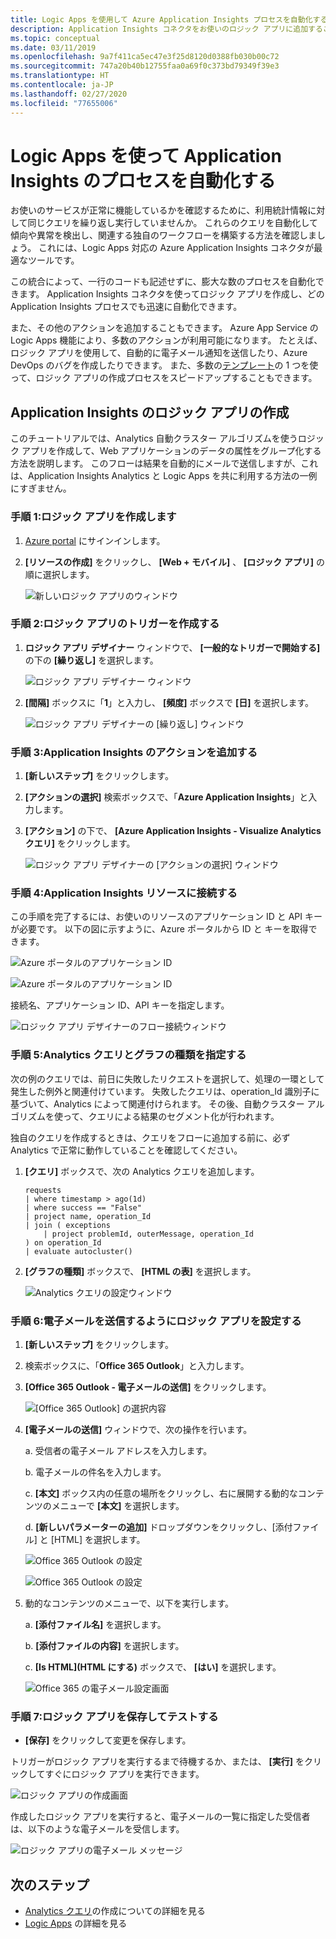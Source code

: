 ```yaml
---
title: Logic Apps を使用して Azure Application Insights プロセスを自動化する
description: Application Insights コネクタをお使いのロジック アプリに追加することで、反復可能なプロセスを迅速に自動化する方法を説明します。
ms.topic: conceptual
ms.date: 03/11/2019
ms.openlocfilehash: 9a7f411ca5ec47e3f25d8120d0388fb030b00c72
ms.sourcegitcommit: 747a20b40b12755faa0a69f0c373bd79349f39e3
ms.translationtype: HT
ms.contentlocale: ja-JP
ms.lasthandoff: 02/27/2020
ms.locfileid: "77655006"
---
```

# <a name="automate-application-insights-processes-by-using-logic-apps"></a>Logic Apps を使って Application Insights のプロセスを自動化する

お使いのサービスが正常に機能しているかを確認するために、利用統計情報に対して同じクエリを繰り返し実行していませんか。 これらのクエリを自動化して傾向や異常を検出し、関連する独自のワークフローを構築する方法を確認しましょう。 これには、Logic Apps 対応の Azure Application Insights コネクタが最適なツールです。

この統合によって、一行のコードも記述せずに、膨大な数のプロセスを自動化できます。 Application Insights コネクタを使ってロジック アプリを作成し、どの Application Insights プロセスでも迅速に自動化できます。 

また、その他のアクションを追加することもできます。 Azure App Service の Logic Apps 機能により、多数のアクションが利用可能になります。 たとえば、ロジック アプリを使用して、自動的に電子メール通知を送信したり、Azure DevOps のバグを作成したりできます。 また、多数の[テンプレート](https://docs.microsoft.com/azure/logic-apps/logic-apps-use-logic-app-templates)の 1 つを使って、ロジック アプリの作成プロセスをスピードアップすることもできます。 

## <a name="create-a-logic-app-for-application-insights"></a>Application Insights のロジック アプリの作成

このチュートリアルでは、Analytics 自動クラスター アルゴリズムを使うロジック アプリを作成して、Web アプリケーションのデータの属性をグループ化する方法を説明します。 このフローは結果を自動的にメールで送信しますが、これは、Application Insights Analytics と Logic Apps を共に利用する方法の一例にすぎません。 

### <a name="step-1-create-a-logic-app"></a>手順 1:ロジック アプリを作成します
1. [Azure portal](https://portal.azure.com) にサインインします。
1. **[リソースの作成]** をクリックし、 **[Web + モバイル]** 、 **[ロジック アプリ]** の順に選択します。

    ![新しいロジック アプリのウィンドウ](./media/automate-with-logic-apps/1createlogicapp.png)

### <a name="step-2-create-a-trigger-for-your-logic-app"></a>手順 2:ロジック アプリのトリガーを作成する
1. **ロジック アプリ デザイナー** ウィンドウで、 **[一般的なトリガーで開始する]** の下の **[繰り返し]** を選択します。

    ![ロジック アプリ デザイナー ウィンドウ](./media/automate-with-logic-apps/2logicappdesigner.png)

1. **[間隔]** ボックスに「**1**」と入力し、 **[頻度]** ボックスで **[日]** を選択します。

    ![ロジック アプリ デザイナーの [繰り返し] ウィンドウ](./media/automate-with-logic-apps/3recurrence.png)

### <a name="step-3-add-an-application-insights-action"></a>手順 3:Application Insights のアクションを追加する
1. **[新しいステップ]** をクリックします。

1. **[アクションの選択]** 検索ボックスで、「**Azure Application Insights**」と入力します。

1. **[アクション]** の下で、 **[Azure Application Insights - Visualize Analytics クエリ]** をクリックします。

    ![ロジック アプリ デザイナーの [アクションの選択] ウィンドウ](./media/automate-with-logic-apps/4visualize.png)

### <a name="step-4-connect-to-an-application-insights-resource"></a>手順 4:Application Insights リソースに接続する

この手順を完了するには、お使いのリソースのアプリケーション ID と API キーが必要です。 以下の図に示すように、Azure ポータルから ID と キーを取得できます。

![Azure ポータルのアプリケーション ID](./media/automate-with-logic-apps/5apiaccess.png)

![Azure ポータルのアプリケーション ID](./media/automate-with-logic-apps/6apikey.png)

接続名、アプリケーション ID、API キーを指定します。

![ロジック アプリ デザイナーのフロー接続ウィンドウ](./media/automate-with-logic-apps/7connection.png)

### <a name="step-5-specify-the-analytics-query-and-chart-type"></a>手順 5:Analytics クエリとグラフの種類を指定する
次の例のクエリでは、前日に失敗したリクエストを選択して、処理の一環として発生した例外と関連付けています。 失敗したクエリは、operation_Id 識別子に基づいて、Analytics によって関連付けられます。 その後、自動クラスター アルゴリズムを使って、クエリによる結果のセグメント化が行われます。 

独自のクエリを作成するときは、クエリをフローに追加する前に、必ず Analytics で正常に動作していることを確認してください。

1. **[クエリ]** ボックスで、次の Analytics クエリを追加します。

    ```
    requests
    | where timestamp > ago(1d)
    | where success == "False"
    | project name, operation_Id
    | join ( exceptions
        | project problemId, outerMessage, operation_Id
    ) on operation_Id
    | evaluate autocluster()
    ```

1. **[グラフの種類]** ボックスで、 **[HTML の表]** を選択します。

    ![Analytics クエリの設定ウィンドウ](./media/automate-with-logic-apps/8query.png)

### <a name="step-6-configure-the-logic-app-to-send-email"></a>手順 6:電子メールを送信するようにロジック アプリを設定する

1. **[新しいステップ]** をクリックします。

1. 検索ボックスに、「**Office 365 Outlook**」と入力します。

1. **[Office 365 Outlook - 電子メールの送信]** をクリックします。

    ![[Office 365 Outlook] の選択内容](./media/automate-with-logic-apps/9sendemail.png)

1. **[電子メールの送信]** ウィンドウで、次の操作を行います。

   a. 受信者の電子メール アドレスを入力します。

   b. 電子メールの件名を入力します。

   c. **[本文]** ボックス内の任意の場所をクリックし、右に展開する動的なコンテンツのメニューで **[本文]** を選択します。
    
   d. **[新しいパラメーターの追加]** ドロップダウンをクリックし、[添付ファイル] と [HTML] を選択します。

      ![Office 365 Outlook の設定](./media/automate-with-logic-apps/10emailbody.png)

      ![Office 365 Outlook の設定](./media/automate-with-logic-apps/11emailparameter.png)

1. 動的なコンテンツのメニューで、以下を実行します。

    a. **[添付ファイル名]** を選択します。

    b. **[添付ファイルの内容]** を選択します。
    
    c. **[Is HTML]\(HTML にする\)** ボックスで、 **[はい]** を選択します。

      ![Office 365 の電子メール設定画面](./media/automate-with-logic-apps/12emailattachment.png)

### <a name="step-7-save-and-test-your-logic-app"></a>手順 7:ロジック アプリを保存してテストする
* **[保存]** をクリックして変更を保存します。

トリガーがロジック アプリを実行するまで待機するか、または、 **[実行]** をクリックしてすぐにロジック アプリを実行できます。

![ロジック アプリの作成画面](./media/automate-with-logic-apps/13save.png)

作成したロジック アプリを実行すると、電子メールの一覧に指定した受信者は、以下のような電子メールを受信します。

![ロジック アプリの電子メール メッセージ](./media/automate-with-logic-apps/flow9.png)

## <a name="next-steps"></a>次のステップ

- [Analytics クエリ](../../azure-monitor/log-query/get-started-queries.md)の作成についての詳細を見る
- [Logic Apps](https://docs.microsoft.com/azure/logic-apps/logic-apps-what-are-logic-apps) の詳細を見る



<!--Link references-->





